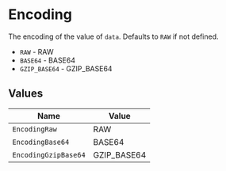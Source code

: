 # Encoding

The encoding of the value of `data`. Defaults to `RAW` if not defined.

* `RAW` - RAW
* `BASE64` - BASE64
* `GZIP_BASE64` - GZIP_BASE64


## Values

| Name                 | Value                |
| -------------------- | -------------------- |
| `EncodingRaw`        | RAW                  |
| `EncodingBase64`     | BASE64               |
| `EncodingGzipBase64` | GZIP_BASE64          |